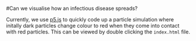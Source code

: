 #Can we visualise how an infectious disease spreads?

Currently, we use [p5.js](https://p5js.org/) to quickly code up a particle simulation where initally dark particles change colour to red when they come into contact with red particles.
This can be viewed by double clicking the `index.html` file.
